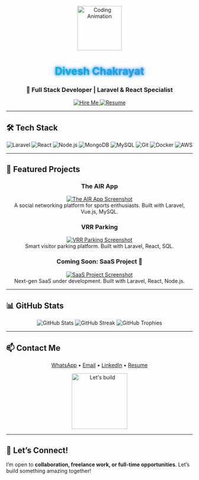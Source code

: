 <p align="center">
  <img src="https://media.giphy.com/media/3oEjI6SIIHBdRxXI40/giphy.gif" width="120" alt="Coding Animation" />
</p>

<h1 align="center">
  <span style="background: linear-gradient(90deg, #06b6d4, #3b82f6, #8b5cf6); -webkit-background-clip: text; color: transparent; animation: glow 2s ease-in-out infinite alternate;">Divesh Chakrayat</span>
</h1>
<h3 align="center">🚀 Full Stack Developer | Laravel & React Specialist</h3>

<p align="center">
  <a href="https://wa.me/917248727854?text=Hello%20Divesh!">
    <img src="https://img.shields.io/badge/Hire%20Me-WhatsApp-25D366?style=for-the-badge&logo=whatsapp&logoColor=white" alt="Hire Me" />
  </a>
  <a href="https://cv.divesh.me">
    <img src="https://img.shields.io/badge/Resume-Download-06b6d4?style=for-the-badge&logo=adobeacrobat&logoColor=white" alt="Resume" />
  </a>
</p>

<style>
@keyframes glow {
  from { text-shadow: 0 0 5px #06b6d4, 0 0 10px #3b82f6; }
  to { text-shadow: 0 0 20px #8b5cf6, 0 0 40px #3b82f6; }
}
.project-card:hover { transform: scale(1.05); box-shadow: 0 0 20px #06b6d4; transition: all 0.3s ease; }
.tech-icon:hover { transform: scale(1.2); filter: drop-shadow(0 0 6px #06b6d4); transition: all 0.3s ease; }
</style>

---

## 🛠️ Tech Stack

<p align="center">
  <img class="tech-icon" src="https://img.shields.io/badge/Laravel-FF2D20?style=for-the-badge&logo=laravel&logoColor=white" alt="Laravel" />
  <img class="tech-icon" src="https://img.shields.io/badge/React-61DAFB?style=for-the-badge&logo=react&logoColor=black" alt="React" />
  <img class="tech-icon" src="https://img.shields.io/badge/Node.js-339933?style=for-the-badge&logo=node.js&logoColor=white" alt="Node.js" />
  <img class="tech-icon" src="https://img.shields.io/badge/MongoDB-47A248?style=for-the-badge&logo=mongodb&logoColor=white" alt="MongoDB" />
  <img class="tech-icon" src="https://img.shields.io/badge/MySQL-4479A1?style=for-the-badge&logo=mysql&logoColor=white" alt="MySQL" />
  <img class="tech-icon" src="https://img.shields.io/badge/Git-F05032?style=for-the-badge&logo=git&logoColor=white" alt="Git" />
  <img class="tech-icon" src="https://img.shields.io/badge/Docker-2496ED?style=for-the-badge&logo=docker&logoColor=white" alt="Docker" />
  <img class="tech-icon" src="https://img.shields.io/badge/AWS-232F3E?style=for-the-badge&logo=amazon-aws&logoColor=white" alt="AWS" />
</p>

---

## 📌 Featured Projects

<div align="center">

### The AIR App
<a href="https://theairapp.com">
  <img class="project-card" src="https://via.placeholder.com/600x200.png?text=The+AIR+App+Screenshot" alt="The AIR App Screenshot" />
</a>
<br>A social networking platform for sports enthusiasts. Built with Laravel, Vue.js, MySQL.

### VRR Parking
<a href="https://vrrparking.com/">
  <img class="project-card" src="https://via.placeholder.com/600x200.png?text=VRR+Parking+Screenshot" alt="VRR Parking Screenshot" />
</a>
<br>Smart visitor parking platform. Built with Laravel, React, SQL.

### Coming Soon: SaaS Project 🚀
<a href="#">
  <img class="project-card" src="https://via.placeholder.com/600x200.png?text=SaaS+Project+Screenshot" alt="SaaS Project Screenshot" />
</a>
<br>Next-gen SaaS under development. Built with Laravel, React, Node.js.

</div>

---

## 📊 GitHub Stats

<p align="center">
  <img src="https://github-readme-stats.vercel.app/api?username=diveshc22&show_icons=true&theme=radical" alt="GitHub Stats" />
  <img src="https://github-readme-streak-stats.herokuapp.com/?user=diveshc22&theme=radical" alt="GitHub Streak" />
  <img src="https://github-profile-trophy.vercel.app/?username=diveshc22&theme=radical&row=1&column=7" alt="GitHub Trophies" />
</p>

---

## 📫 Contact Me

<p align="center">
  <a href="https://wa.me/917248727854?text=Hello%20Divesh!">WhatsApp</a> • 
  <a href="mailto:diveshc22@gmail.com">Email</a> • 
  <a href="https://www.linkedin.com/in/divesh-chakrayat-2278b2138/">LinkedIn</a> • 
  <a href="https://cv.divesh.me">Resume</a>
</p>

<p align="center">
  <img src="https://media.giphy.com/media/3oEjI6SIIHBdRxXI40/giphy.gif" width="150" alt="Let's build" />
</p>

---

## 🌟 Let’s Connect!

I’m open to **collaboration, freelance work, or full-time opportunities**. Let’s build something amazing together!
